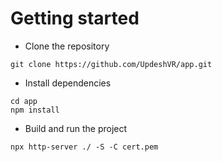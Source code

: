 
# Getting started
- Clone the repository
```
git clone https://github.com/UpdeshVR/app.git
```
- Install dependencies
```
cd app
npm install
```
- Build and run the project
```
npx http-server ./ -S -C cert.pem
```
  
